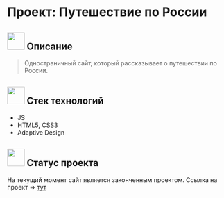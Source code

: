 # Проект: Путешествие по России

## <img src='https://www.svgrepo.com/show/450797/description.svg' height=40px weight=40px> Описание
> Одностраничный сайт, который рассказывает о путешествии по России.

## <img src='https://www.svgrepo.com/show/512428/list-1510.svg' height=40px weight=40px> Стек технологий
- JS
- HTML5, CSS3
- Adaptive Design

## <img  src='https://www.svgrepo.com/show/511148/square-check.svg' height=40px weight=40px> Статус проекта
На текущий момент сайт является законченным проектом.
Ссылка на проект => [тут](https://nikbuhta.github.io/russian-travel/)
